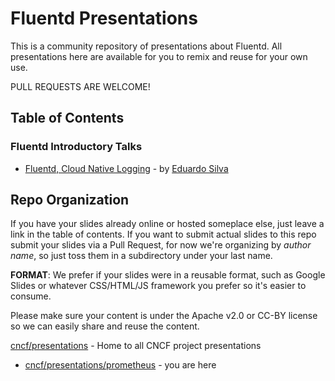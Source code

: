 # Fluentd Presentations

This is a community repository of presentations about Fluentd. All presentations here are available for you to remix and reuse for your own use.

PULL REQUESTS ARE WELCOME! 

## Table of Contents

### Fluentd Introductory Talks

- [Fluentd, Cloud Native Logging](https://docs.google.com/presentation/d/1Oy6jYfh5foHy5TXLw3E7ZneaHWeUInaUI-y9Z8pro8A) - by [Eduardo Silva](http://twitter.com/edsiper)

## Repo Organization

If you have your slides already online or hosted someplace else, just leave a link in the table of contents. If you want to submit actual slides to this repo submit your slides via a Pull Request, for now we're organizing by _author name_, so just toss them in a subdirectory under your last name.

**FORMAT**: We prefer if your slides were in a reusable format, such as Google Slides or whatever CSS/HTML/JS framework you prefer so it's easier to consume.

Please make sure your content is under the Apache v2.0 or CC-BY license so we can easily share and reuse the content.

[cncf/presentations](https://github.com/cncf/presentations) - Home to all CNCF project presentations
- [cncf/presentations/prometheus](https://github.com/cncf/presentations/prometheus) - you are here

